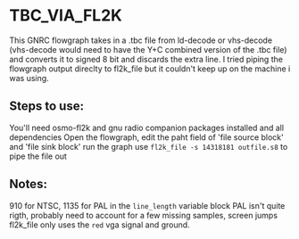 # TBC_VIA_FL2K

This GNRC flowgraph takes in a .tbc file from ld-decode or vhs-decode (vhs-decode would need to have the Y+C combined version of the .tbc file) and converts it to signed 8 bit and discards the extra line. I tried piping the flowgraph output direclty to fl2k_file but it couldn't keep up on the machine i was using. 

## Steps to use:
  You'll need osmo-fl2k and gnu radio companion packages installed and all dependencies
  Open the flowgraph, edit the paht field of 'file source block' and 'file sink block'
  run the graph
  use `fl2k_file -s 14318181 outfile.s8` to pipe the file out

## Notes:
  910 for NTSC, 1135 for PAL in the `line_length` variable block
  PAL isn't quite rigth, probably need to account for a few missing samples, screen jumps
  fl2k_file only uses the `red` vga signal and ground. 


 
